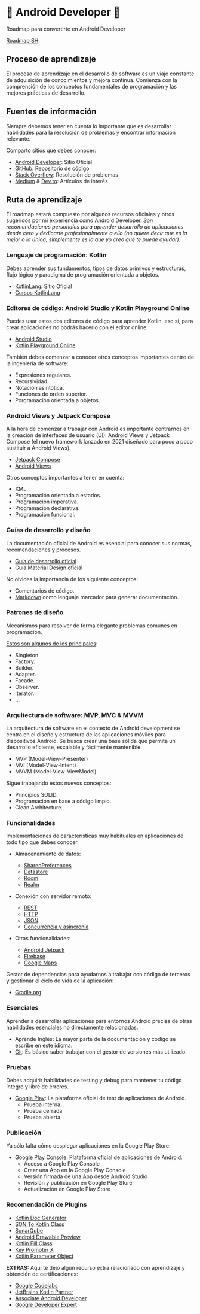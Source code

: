 # 🤖 Android Developer 📲
Roadmap para convertirte en Android Developer

[Roadmap SH](https://roadmap.sh/android)

## Proceso de aprendizaje
El proceso de aprendizaje en el desarrollo de software es un viaje constante de adquisición de conocimientos y mejora continua. Comienza con la comprensión de los conceptos fundamentales de programación y las mejores prácticas de desarrollo.

## Fuentes de información
Siempre debemos tener en cuenta lo importante que es desarrollar habilidades para la resolución de problemas y encontrar información relevante.

Comparto sitios que debes conocer:

* [Android Developer](https://developer.android.com/): Sitio Oficial
* [GitHub](https://github.com/): Repositorio de código
* [Stack Overflow](https://stackoverflow.com/): Resolución de problemas
* [Medium](https://medium.com/) & [Dev.to](https://dev.to/): Artículos de interés

## Ruta de aprendizaje
El roadmap estará compuesto por algunos recursos oficiales y otros sugeridos por mi experiencia como Android Developer. *Son recomendaciones personales para aprender desarrollo de aplicaciones desde cero y dedicarte profesionalmente a ello (no quiere decir que es la mejor o la única, simplemente es la que yo creo que te puede ayudar).*

### Lenguaje de programación: Kotlin
Debes aprender sus fundamentos, tipos de datos primivos y estructuras, flujo lógico y paradigma de programación orientada a objetos.

* [KotlinLang](https://kotlinlang.org/): Sitio Oficial
* [Cursos KotlinLang](https://kotlinlang.org/education/)

### Editores de código: Android Studio y Kotlin Playground Online
Puedes usar estos dos editores de código para aprender Kotlin, eso sí, para crear aplicaciones no podrás hacerlo con el editor online.

* [Android Studio](https://developer.android.com/studio)
* [Kotlin Playground Online](https://play.kotlinlang.org/)

También debes comenzar a conocer otros conceptos importantes dentro de la ingeniería de software:

* Expresiones regulares.
* Recursividad.
* Notación asintótica.
* Funciones de orden superior.
* Porgramación orientada a objetos.

### Android Views y Jetpack Compose
A la hora de comenzar a trabajar con Android es importante centrarnos en la creación de interfaces de usuario (UI): Android Views y Jetpack Compose (el nuevo framework lanzado en 2021 diseñado para poco a poco sustituir a Android Views).

* [Jetpack Compose](https://developer.android.com/jetpack/compose)
* [Android Views](https://developer.android.com/guide/topics/ui/declaring-layout)

Otros conceptos importantes a tener en cuenta:

* XML
* Programación orientada a estados.
* Programación imperativa.
* Programación declarativa.
* Programación funcional.

### Guías de desarrollo y diseño
La documentación oficial de Android es esencial para conocer sus normas, recomendaciones y procesos.

* [Guía de desarrollo oficial](https://developer.android.com/guide)
* [Guía Material Design oficial](https://material.io/)

No olvides la importancia de los siguiente conceptos:

* Comentarios de código.
* [Markdown](https://www.markdownguide.org/) como lenguaje marcador para generar documentación.

### Patrones de diseño
Mecanismos para resolver de forma elegante problemas comunes en programación.

[Estos son algunos de los principales](https://refactoring.guru/es/design-patterns):

* Singleton.
* Factory.
* Builder.
* Adapter.
* Facade.
* Observer.
* Iterator.
* ...

### Arquitectura de software: MVP, MVC & MVVM
La arquitectura de software en el contexto de Android development se centra en el diseño y estructura de las aplicaciones móviles para dispositivos Android. Se busca crear una base sólida que permita un desarrollo eficiente, escalable y fácilmente mantenible.

* MVP (Model-View-Presenter)
* MVI (Model-View-Intent)
* MVVM (Model-View-ViewModel)

Sigue trabajando estos nuevos conceptos:

* Principios SOLID.
* Programación en base a código limpio.
* Clean Architecture.


### Funcionalidades
Implementaciones de características muy habituales en aplicaciones de todo tipo que debes conocer.

* Almacenamiento de datos:
	* [SharedPreferences](https://developer.android.com/training/data-storage/shared-preferences)
	* [Datastore](https://developer.android.com/topic/libraries/architecture/datastore)
	* [Room](https://developer.android.com/training/data-storage/room)
	* [Realm](https://github.com/realm/realm-kotlin)

* Conexión con servidor remoto:
	* [REST](https://restfulapi.net/)
	* [HTTP](https://developer.mozilla.org/en-US/docs/Web/HTTP/Overview)
	* [JSON](https://www.json.org/json-en.html)
	* [Concurrencia y asincronía](https://kotlinlang.org/docs/native-concurrency.html)

* Otras funcionalidades:
	* [Android Jetpack](https://developer.android.com/jetpack)
	* [Firebase](https://firebase.google.com/)
 	* [Google Maps](https://developers.google.com/maps/documentation/android-sdk/overview)

Gestor de dependencias para ayudarnos a trabajar con código de terceros y gestionar el ciclo de vida de la aplicación:
* [Gradle.org](https://gradle.org/)


### Esenciales
Aprender a desarrollar aplicaciones para entornos Android precisa de otras habilidades esenciales no directamente relacionadas.

* Aprende Inglés: La mayor parte de la documentación y código se escribe en este idioma.
* [Git](https://git-scm.com/): Es básico saber trabajar con el gestor de versiones más utilizado.

### Pruebas
Debes adquirir habilidades de testing y debug para mantener tu código íntegro y libre de errores.

* [Google Play](https://play.google.com/console/): La plataforma oficial de test de aplicaciones de Android.
  * Prueba interna: 
  * Prueba cerrada
  * Prueba abierta

### Publicación
Ya sólo falta cómo desplegar aplicaciones en la Google Play Store.

* [Google Play Console](https://play.google.com/console): Plataforma oficial de aplicaciones de Android.
  * Acceso a Google Play Console
  * Crear una App en la Google Play Console
  * Versión firmada de una App desde Android Studio
  * Revisión y publicación en Google Play Store
  * Actualización en Google Play Store

### Recomendación de Plugins 
* [Kotlin Doc Generator](https://plugins.jetbrains.com/plugin/index?xmlId=com.godwin.kdocer)
* [SON To Kotlin Class](https://plugins.jetbrains.com/plugin/9960-json-to-kotlin-class-jsontokotlinclass-)
* [SonarQube](https://plugins.jetbrains.com/plugin/7973-sonarqube-for-ide)
* [Android Drawable Preview](https://plugins.jetbrains.com/plugin/10730-android-drawable-preview)
* [Kotlin Fill Class](https://plugins.jetbrains.com/plugin/10942-kotlin-fill-class)
* [Key Promoter X](https://plugins.jetbrains.com/plugin/9792-key-promoter-x/reviews)
* [Kotlin Parameter Object](https://plugins.jetbrains.com/plugin/25083-kotlin-parameter-object)

**EXTRAS:** Aquí te dejo algún recurso extra relacionado con aprendizaje y obtención de certificaciones:

* [Google Codelabs](https://codelabs.developers.google.com/)
* [JetBrains Kotlin Partner](https://www.jetbrains.com/company/partners/kotlin/)
* [Associate Android Developer](https://developers.google.com/certification/associate-android-developer)
* [Google Developer Expert](https://developers.google.com/community/experts)
